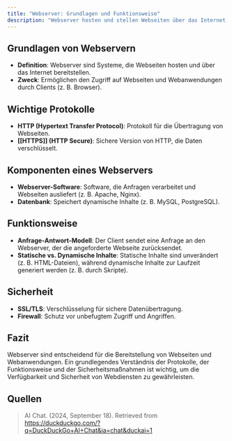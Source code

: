 ```yaml
---
title: "Webserver: Grundlagen und Funktionsweise"
description: "Webserver hosten und stellen Webseiten über das Internet bereit. Sie verwenden Protokolle wie HTTP und HTTPS, bestehen aus Software und Datenbanken, und erfordern Sicherheitsmaßnahmen wie SSL/TLS für sichere Datenübertragung."
---
```


## Grundlagen von Webservern
- **Definition**: Webserver sind Systeme, die Webseiten hosten und über das Internet bereitstellen.
- **Zweck**: Ermöglichen den Zugriff auf Webseiten und Webanwendungen durch Clients (z. B. Browser).

## Wichtige Protokolle
- **HTTP (Hypertext Transfer Protocol)**: Protokoll für die Übertragung von Webseiten.
- **[[HTTPS]] (HTTP Secure)**: Sichere Version von HTTP, die Daten verschlüsselt.

## Komponenten eines Webservers
- **Webserver-Software**: Software, die Anfragen verarbeitet und Webseiten ausliefert (z. B. Apache, Nginx).
- **Datenbank**: Speichert dynamische Inhalte (z. B. MySQL, PostgreSQL).

## Funktionsweise
- **Anfrage-Antwort-Modell**: Der Client sendet eine Anfrage an den Webserver, der die angeforderte Webseite zurücksendet.
- **Statische vs. Dynamische Inhalte**: Statische Inhalte sind unverändert (z. B. HTML-Dateien), während dynamische Inhalte zur Laufzeit generiert werden (z. B. durch Skripte).

## Sicherheit
- **SSL/TLS**: Verschlüsselung für sichere Datenübertragung.
- **Firewall**: Schutz vor unbefugtem Zugriff und Angriffen.

## Fazit
Webserver sind entscheidend für die Bereitstellung von Webseiten und Webanwendungen. Ein grundlegendes Verständnis der Protokolle, der Funktionsweise und der Sicherheitsmaßnahmen ist wichtig, um die Verfügbarkeit und Sicherheit von Webdiensten zu gewährleisten.

## Quellen

> AI Chat. (2024, September 18). Retrieved from https://duckduckgo.com/?q=DuckDuckGo+AI+Chat&ia=chat&duckai=1